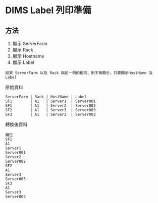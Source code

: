 # DIMS Label 列印準備


## 方法

1. 顯示 ServerFarm
2. 顯示 Rack
3. 顯示 Hostname
4. 顯示 Label

```text
如果 ServerFarm 以及 Rack 與前一列的相同，則不再顯示，只要顯示HostName 及 Label
```

原始資料

```code
ServerFarm | Rack | HostName | Label
SF1        | A1   | Server1  | Server001
SF1        | A1   | Server2  | Server002
SF2        | A1   | Server3  | Server003
SF3        | A1   | Server3  | Server003
```

轉換後資料

```code
欄位
SF1
A1
Server1
Server001
Server2
Server002
SF2
A1
Server3
Server003
SF3
A1
Server3
Server003
```
